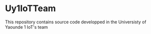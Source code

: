 # Uy1IoTTeam
This repository contains source code developped in the Universisty of Yaounde 1 IoT's team

